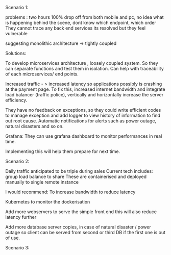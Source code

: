 Scenario 1:

problems : two hours 100% drop off from both mobile and pc,
no idea what is happening behind the scene, dont know which endpoint, which order
They cannot trace any back end services
its resolved but they feel vulnerable

suggesting monolithic architecture -> tightly coupled 

Solutions:

To develop microservices architecture , loosely coupled system. So they can separate functions and test them in isolation. Can help with traceability of each microservices/ end points.

Increased traffic - > increased latency so applications possibly is crashing at the payment page. To fix this, increased internet bandwidth and integrate load balancer (traffic police), vertically and horizontally increase the server efficiency.

They have no feedback on exceptions, so they could write efficient codes to manage exception and add logger to view history of information to find out root cause. Automatic notifications for alerts such as power outage, natural disasters and so on.


Grafana: They can use grafana dashboard to monitor performances in real time.


Implementing this will help them prepare for next time.

Scenario 2:

Daily traffic anticipated to be triple during sales
Current tech includes:
group load balance to share
These are containerised and deployed manually to single remote instance

I would recommend:
To increase bandwidth to reduce latency

Kubernetes to monitor the dockerisation

Add more webservers to serve the simple front end this will also reduce latency further

Add more database server copies, in case of natural disaster / power outage so client can be served from second or third DB if the first one is out of use.

Scenario 3:


